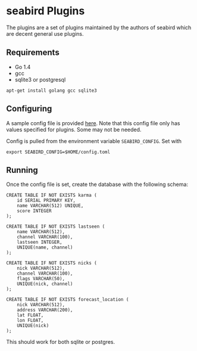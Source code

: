 # seabird Plugins

The plugins are a set of plugins maintained by the authors of seabird
which are decent general use plugins.

## Requirements

 * Go 1.4
 * gcc
 * sqlite3 or postgresql

```
apt-get install golang gcc sqlite3
```

## Configuring

A sample config file is provided [here](./example/config.toml). Note that this
config file only has values specified for plugins. Some may not be needed.

Config is pulled from the environment variable `SEABIRD_CONFIG`. Set with

```
export SEABIRD_CONFIG=$HOME/config.toml
```

## Running

Once the config file is set, create the database with the
following schema:

```
CREATE TABLE IF NOT EXISTS karma (
	id SERIAL PRIMARY KEY,
	name VARCHAR(512) UNIQUE,
	score INTEGER
);

CREATE TABLE IF NOT EXISTS lastseen (
	name VARCHAR(512),
	channel VARCHAR(100),
	lastseen INTEGER,
	UNIQUE(name, channel)
);

CREATE TABLE IF NOT EXISTS nicks (
	nick VARCHAR(512),
	channel VARCHAR(100),
	flags VARCHAR(50),
	UNIQUE(nick, channel)
);

CREATE TABLE IF NOT EXISTS forecast_location (
	nick VARCHAR(512),
	address VARCHAR(200),
	lat FLOAT,
	lon FLOAT,
	UNIQUE(nick)
);
```

This should work for both sqlite or postgres.
